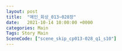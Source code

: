 ```yaml
---
layout: post
title:  "메인_회상_013~028장"
date:   2021-10-14 10:00:00 +0000
categories: Main
Tags: Story Main
SceneCode: ["scene_skip_cp013-028_q1_s10"]
---
```

